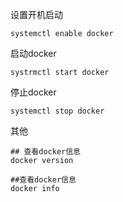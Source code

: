 设置开机启动
```
systemctl enable docker
```
启动docker
```
systrmctl start docker
```
停止docker
```
systemctl stop docker
```
其他
```
## 查看docker信息
docker version

##查看docker信息
docker info

```